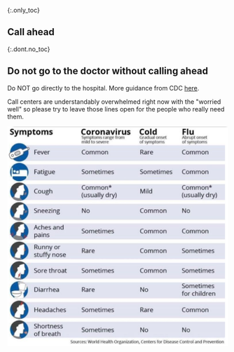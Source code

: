 {:.only_toc}
## Call ahead

{:.dont.no_toc}
## Do not go to the doctor without calling ahead

Do NOT go directly to the hospital. More guidance from CDC [here](https://www.cdc.gov/coronavirus/2019-ncov/about/steps-when-sick.html).

Call centers are understandably overwhelmed right now with the "worried well" so please try to leave those lines open for the people who really
need them.

![](/images/en/covid19-symptoms.png)
